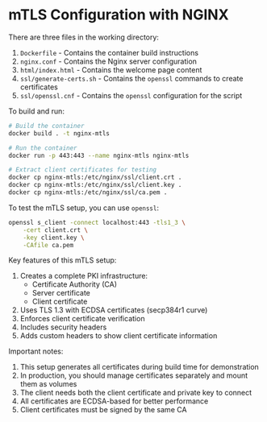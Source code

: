 # mTLS Configuration with NGINX

There are three files in the working directory:

1. `Dockerfile` - Contains the container build instructions
2. `nginx.conf` - Contains the Nginx server configuration
3. `html/index.html` - Contains the welcome page content
4. `ssl/generate-certs.sh` - Contains the `openssl` commands to create certificates
5. `ssl/openssl.cnf` - Contains the `openssl` configuration for the script

To build and run:

```bash
# Build the container
docker build . -t nginx-mtls

# Run the container
docker run -p 443:443 --name nginx-mtls nginx-mtls

# Extract client certificates for testing
docker cp nginx-mtls:/etc/nginx/ssl/client.crt .
docker cp nginx-mtls:/etc/nginx/ssl/client.key .
docker cp nginx-mtls:/etc/nginx/ssl/ca.pem .
```

To test the mTLS setup, you can use `openssl`:

```bash
openssl s_client -connect localhost:443 -tls1_3 \
    -cert client.crt \
    -key client.key \
    -CAfile ca.pem
```

Key features of this mTLS setup:

1. Creates a complete PKI infrastructure:
   - Certificate Authority (CA)
   - Server certificate
   - Client certificate
2. Uses TLS 1.3 with ECDSA certificates (secp384r1 curve)
3. Enforces client certificate verification
4. Includes security headers
5. Adds custom headers to show client certificate information

Important notes:

1. This setup generates all certificates during build time for demonstration
2. In production, you should manage certificates separately and mount them as volumes
3. The client needs both the client certificate and private key to connect
4. All certificates are ECDSA-based for better performance
5. Client certificates must be signed by the same CA